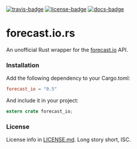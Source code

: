 [travis-badge]: https://img.shields.io/travis/zeyla/forecast.io.rs.svg?style=flat-square
[travis]: https://travis-ci.org/zeyla/forecast.io.rs
[license-badge]: https://img.shields.io/badge/license-ISC-blue.svg?style=flat-square
[license]: https://opensource.org/licenses/ISC
[docs-badge]: https://img.shields.io/badge/docs-online-2020ff.svg?style=flat-square
[docs]: https://docs.austinhellyer.me/forecast_io/

[![travis-badge][]][travis] [![license-badge][]][license] [![docs-badge][]][docs]


# forecast.io.rs

An unofficial Rust wrapper for the [forecast.io](https://forecast.io) API.


### Installation

Add the following dependency to your Cargo.toml:

```toml
forecast_io = "0.5"
```

And include it in your project:

```rust
extern crate forecast_io;
```

### License

License info in [LICENSE.md]. Long story short, ISC.

[examples]: https://github.com/zeyla/forecast.io.rs/tree/master/examples
[LICENSE.md]: https://github.com/zeyla/forecast.io.rs/blob/master/LICENSE.md
